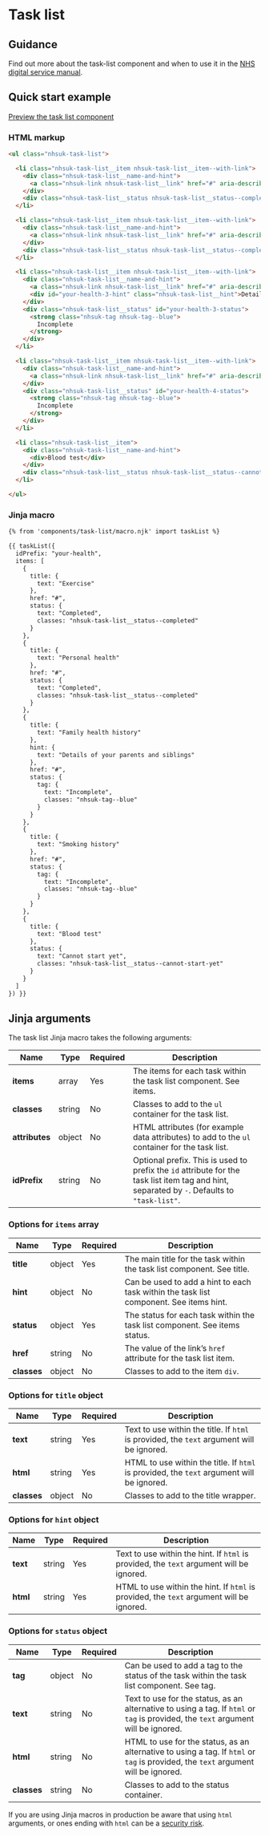 # Task list

## Guidance

Find out more about the task-list component and when to use it in the [NHS digital service manual](https://service-manual.nhs.uk/design-system/components/tabs).

## Quick start example

[Preview the task list component](https://nhsuk.github.io/nhsuk-frontend/components/task-list/index.html)

### HTML markup

```html
<ul class="nhsuk-task-list">

  <li class="nhsuk-task-list__item nhsuk-task-list__item--with-link">
    <div class="nhsuk-task-list__name-and-hint">
      <a class="nhsuk-link nhsuk-task-list__link" href="#" aria-describedby="your-health-1-status">Exercise</a>
    </div>
    <div class="nhsuk-task-list__status nhsuk-task-list__status--completed" id="your-health-1-status">Completed</div>
  </li>

  <li class="nhsuk-task-list__item nhsuk-task-list__item--with-link">
    <div class="nhsuk-task-list__name-and-hint">
      <a class="nhsuk-link nhsuk-task-list__link" href="#" aria-describedby="your-health-2-status">Personal health</a>
    </div>
    <div class="nhsuk-task-list__status nhsuk-task-list__status--completed" id="your-health-2-status">Completed</div>
  </li>

  <li class="nhsuk-task-list__item nhsuk-task-list__item--with-link">
    <div class="nhsuk-task-list__name-and-hint">
      <a class="nhsuk-link nhsuk-task-list__link" href="#" aria-describedby="your-health-3-hint your-health-3-status">Family health history</a>
      <div id="your-health-3-hint" class="nhsuk-task-list__hint">Details of your parents and siblings</div>
    </div>
    <div class="nhsuk-task-list__status" id="your-health-3-status">
      <strong class="nhsuk-tag nhsuk-tag--blue">
        Incomplete
      </strong>
    </div>
  </li>

  <li class="nhsuk-task-list__item nhsuk-task-list__item--with-link">
    <div class="nhsuk-task-list__name-and-hint">
      <a class="nhsuk-link nhsuk-task-list__link" href="#" aria-describedby="your-health-4-status">Smoking history</a>
    </div>
    <div class="nhsuk-task-list__status" id="your-health-4-status">
      <strong class="nhsuk-tag nhsuk-tag--blue">
        Incomplete
      </strong>
    </div>
  </li>

  <li class="nhsuk-task-list__item">
    <div class="nhsuk-task-list__name-and-hint">
      <div>Blood test</div>
    </div>
    <div class="nhsuk-task-list__status nhsuk-task-list__status--cannot-start-yet" id="your-health-5-status">Cannot start yet</div>
  </li>

</ul>
```

### Jinja macro

```html
{% from 'components/task-list/macro.njk' import taskList %}

{{ taskList({
  idPrefix: "your-health",
  items: [
    {
      title: {
        text: "Exercise"
      },
      href: "#",
      status: {
        text: "Completed",
        classes: "nhsuk-task-list__status--completed"
      }
    },
    {
      title: {
        text: "Personal health"
      },
      href: "#",
      status: {
        text: "Completed",
        classes: "nhsuk-task-list__status--completed"
      }
    },
    {
      title: {
        text: "Family health history"
      },
      hint: {
        text: "Details of your parents and siblings"
      },
      href: "#",
      status: {
        tag: {
          text: "Incomplete",
          classes: "nhsuk-tag--blue"
        }
      }
    },
    {
      title: {
        text: "Smoking history"
      },
      href: "#",
      status: {
        tag: {
          text: "Incomplete",
          classes: "nhsuk-tag--blue"
        }
      }
    },
    {
      title: {
        text: "Blood test"
      },
      status: {
        text: "Cannot start yet",
        classes: "nhsuk-task-list__status--cannot-start-yet"
      }
    }
  ]
}) }}
```

## Jinja arguments

The task list Jinja macro takes the following arguments:

| Name           | Type   | Required | Description                                                                                                                                  |
| -------------- | ------ | -------- | -------------------------------------------------------------------------------------------------------------------------------------------- |
| **items**      | array  | Yes      | The items for each task within the task list component. See items.                                                                           |
| **classes**    | string | No       | Classes to add to the `ul` container for the task list.                                                                                      |
| **attributes** | object | No       | HTML attributes (for example data attributes) to add to the `ul` container for the task list.                                                |
| **idPrefix**   | string | No       | Optional prefix. This is used to prefix the `id` attribute for the task list item tag and hint, separated by `-`. Defaults to `"task-list"`. |

### Options for `items` array

| Name        | Type   | Required | Description                                                                            |
| ----------- | ------ | -------- | -------------------------------------------------------------------------------------- |
| **title**   | object | Yes      | The main title for the task within the task list component. See title.                 |
| **hint**    | object | No       | Can be used to add a hint to each task within the task list component. See items hint. |
| **status**  | object | Yes      | The status for each task within the task list component. See items status.             |
| **href**    | string | No       | The value of the link’s `href` attribute for the task list item.                       |
| **classes** | object | No       | Classes to add to the item `div`.                                                      |

### Options for `title` object

| Name        | Type   | Required | Description                                                                               |
| ----------- | ------ | -------- | ----------------------------------------------------------------------------------------- |
| **text**    | string | Yes      | Text to use within the title. If `html` is provided, the `text` argument will be ignored. |
| **html**    | string | Yes      | HTML to use within the title. If `html` is provided, the `text` argument will be ignored. |
| **classes** | object | No       | Classes to add to the title wrapper.                                                      |

### Options for `hint` object

| Name     | Type   | Required | Description                                                                              |
| -------- | ------ | -------- | ---------------------------------------------------------------------------------------- |
| **text** | string | Yes      | Text to use within the hint. If `html` is provided, the `text` argument will be ignored. |
| **html** | string | Yes      | HTML to use within the hint. If `html` is provided, the `text` argument will be ignored. |

### Options for `status` object

| Name        | Type   | Required | Description                                                                                                                        |
| ----------- | ------ | -------- | ---------------------------------------------------------------------------------------------------------------------------------- |
| **tag**     | object | No       | Can be used to add a tag to the status of the task within the task list component. See tag.                                        |
| **text**    | string | No       | Text to use for the status, as an alternative to using a tag. If `html` or `tag` is provided, the `text` argument will be ignored. |
| **html**    | string | No       | HTML to use for the status, as an alternative to using a tag. If `html` or `tag` is provided, the `text` argument will be ignored. |
| **classes** | string | No       | Classes to add to the status container.                                                                                            |

If you are using Jinja macros in production be aware that using `html` arguments, or ones ending with `html` can be a [security risk](https://developer.mozilla.org/en-US/docs/Glossary/Cross-site_scripting). 